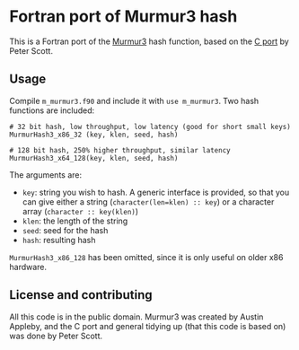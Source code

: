 Fortran port of Murmur3 hash
==============

This is a Fortran port of the [Murmur3](http://code.google.com/p/smhasher/wiki/MurmurHash3) hash function, based on the [C port](https://github.com/PeterScott/murmur3) by Peter Scott.

Usage
-----------

Compile `m_murmur3.f90` and include it with `use m_murmur3`. Two hash functions are included:

    # 32 bit hash, low throughput, low latency (good for short small keys)
    MurmurHash3_x86_32 (key, klen, seed, hash)

    # 128 bit hash, 250% higher throughput, similar latency
    MurmurHash3_x64_128(key, klen, seed, hash)

The arguments are:
* `key`: string you wish to hash. A generic interface is provided, so that you can give either a string (`character(len=klen) :: key`) or a character array (`character :: key(klen)`)
* `klen`: the length of the string
* `seed`: seed for the hash
* `hash`: resulting hash

`MurmurHash3_x86_128` has been omitted, since it is only useful on older x86 hardware.

License and contributing
--------------------

All this code is in the public domain. Murmur3 was created by Austin Appleby, and the C port and general tidying up (that this code is based on) was done by Peter Scott.
